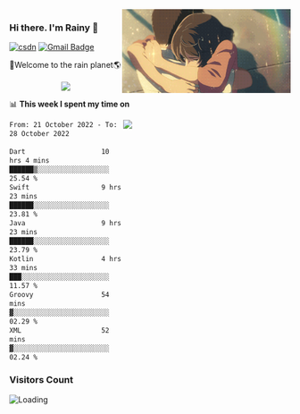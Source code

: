 <img  align='right' height="150" src="https://github.com/LikeRainDay/LikeRainDay/blob/master/pic/img_rain_1.gif?raw=true">



### Hi there. I'm Rainy :lemon:

[![csdn](https://img.shields.io/badge/-csdn-c14438?style=flat-square&logo=c&logoColor=white)](https://blog.csdn.net/qq_15807167)
[![Gmail Badge](https://img.shields.io/badge/-gmail-c14438?style=flat-square&logo=Gmail&logoColor=white&link=mailto:houshuai0816@gmail.com)](mailto:houshuai0816@gmail.com)

🚀Welcome to the rain planet🌎

<center>
<img align='center'  src="https://source.unsplash.com/random/1200x600">
</center>

📊 **This week I spent my time on**

<img align='right'   width="300" src="https://github-readme-stats.vercel.app/api?username=LikeRainDay&show_icons=true&title_color=fff&icon_color=79ff97&text_color=9f9f9f&bg_color=151515&count_private=true">

<!--START_SECTION:waka-->

```text
From: 21 October 2022 - To: 28 October 2022

Dart                   10 hrs 4 mins   ██████▒░░░░░░░░░░░░░░░░░░   25.54 %
Swift                  9 hrs 23 mins   ██████░░░░░░░░░░░░░░░░░░░   23.81 %
Java                   9 hrs 23 mins   ██████░░░░░░░░░░░░░░░░░░░   23.79 %
Kotlin                 4 hrs 33 mins   ███░░░░░░░░░░░░░░░░░░░░░░   11.57 %
Groovy                 54 mins         ▓░░░░░░░░░░░░░░░░░░░░░░░░   02.29 %
XML                    52 mins         ▓░░░░░░░░░░░░░░░░░░░░░░░░   02.24 %
```

<!--END_SECTION:waka-->

### Visitors Count
<img align="left" src = "https://profile-counter.glitch.me/LikeRainDay/count.svg" alt ="Loading">

